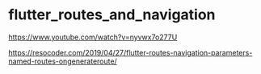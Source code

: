 # flutter_routes_and_navigation


https://www.youtube.com/watch?v=nyvwx7o277U

https://resocoder.com/2019/04/27/flutter-routes-navigation-parameters-named-routes-ongenerateroute/



